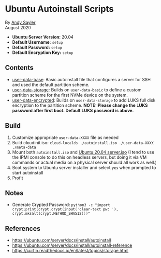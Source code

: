 Ubuntu Autoinstall Scripts
==========================

By [Andy Sayler](https://www.andysayler.com)\
August 2020

* **Ubuntu Server Version:** 20.04
* **Default Username:** `setup`
* **Default Password:** `setup`
* **Default Encryption Key:** `setup`

Contents
--------
* [user-data-base](user-data-base): Basic autoinstall file that
  configures a server for SSH and used the default partition scheme.
* [user-data-storage](user-data-storage): Builds on `user-data-basic`
  to define a custom partition scheme for the first NVMe device on
  the system.
* [user-data-encrypted](user-data-encrypted): Builds on
  `user-data-storage` to add LUKS full disk encryption to the
  partition scheme. **NOTE: Please change the LUKS password after
  first boot. Default LUKS password is above.**

Build
-----
1. Customize appropriate `user-data-XXXX` file as needed
2. Build cloudinit iso: `cloud-localds ./autoinstall.iso ./user-data-XXXX ./meta-data`
3. Mount both `autoinstall.iso` and [Ubuntu 20.04 server.iso](https://releases.ubuntu.com/20.04/)
(I tend to use the IPMI console to do this on headless servers,
but doing it via VM commands or actual media on a physical server
should all work as well.)
4. Boot system to Ubuntu server installer and select `yes` when prompted to start autoinstall
5. Profit

Notes
-----
* Generate Crypted Password: `python3 -c "import crypt;print(crypt.crypt(input('clear-text pw: '), crypt.mksalt(crypt.METHOD_SHA512)))"`

References
----------
* https://ubuntu.com/server/docs/install/autoinstall
* https://ubuntu.com/server/docs/install/autoinstall-reference
* https://curtin.readthedocs.io/en/latest/topics/storage.html
